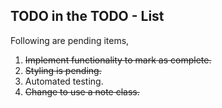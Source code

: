 ## TODO in the TODO - List

Following are pending items,

1. ~~Implement functionality to mark as complete.~~
2. ~~Styling is pending.~~
3. Automated testing.
4. ~~Change to use a note class.~~